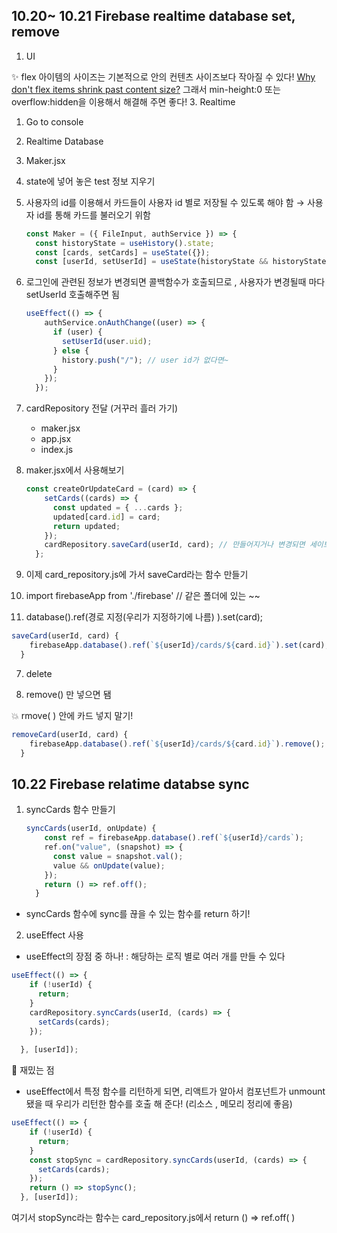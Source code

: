 ## 10.20~ 10.21 Firebase realtime database set, remove

1. UI

✨ flex 아이템의 사이즈는 기본적으로 안의 컨텐츠 사이즈보다 작아질 수 있다!
[Why don't flex items shrink past content size?](https://stackoverflow.com/questions/36247140/why-dont-flex-items-shrink-past-content-size)
그래서 min-height:0 또는 overflow:hidden을 이용해서 해결해 주면 좋다!
3. Realtime 

1) Go to console 

2) Realtime Database

3. Maker.jsx 

1. state에 넣어 놓은 test 정보 지우기 
2. 사용자의 id를 이용해서 카드들이 사용자 id 별로 저장될 수 있도록 해야 함 → 사용자 id를 통해 카드를 불러오기 위함

    ```jsx
    const Maker = ({ FileInput, authService }) => {
      const historyState = useHistory().state;
      const [cards, setCards] = useState({});
      const [userId, setUserId] = useState(historyState && historyState.id);
    ```

3. 로그인에 관련된 정보가 변경되면 콜백함수가 호출되므로 , 사용자가 변경될때 마다 setUserId 호출해주면 됨 

    ```jsx
    useEffect(() => {
        authService.onAuthChange((user) => {
          if (user) {
            setUserId(user.uid);
          } else {
            history.push("/"); // user id가 없다면~ 
          }
        });
      });
    ```

4. cardRepository 전달 (거꾸러 흘러 가기)
    - maker.jsx
    - app.jsx
    - index.js
5. maker.jsx에서 사용해보기

    ```jsx
    const createOrUpdateCard = (card) => {
        setCards((cards) => {
          const updated = { ...cards };
          updated[card.id] = card;
          return updated;
        });
        cardRepository.saveCard(userId, card); // 만들어지거나 변경되면 세이브해줘!
      };
    ```

6.  이제 card_repository.js에 가서 saveCard라는 함수 만들기 

1. import firebaseApp from './firebase' // 같은 폴더에 있는 ~~
2.  database().ref(경로 지정(우리가 지정하기에 나름) ).set(card);

```jsx
saveCard(userId, card) {
    firebaseApp.database().ref(`${userId}/cards/${card.id}`).set(card); //사용자 id 안에 있는 cards의 안에 있는 id 저장~!
  }
```

7. delete 

1. remove() 만 넣으면 됌 

💥 rmove( ) 안에 카드 넣지 말기! 

```jsx
removeCard(userId, card) {
    firebaseApp.database().ref(`${userId}/cards/${card.id}`).remove(); //사용자 id 안에 있는 cards의 안에 있는 id 저장~!
  }
```

## 10.22 Firebase relatime databse sync
1. syncCards 함수 만들기

    ```jsx
    syncCards(userId, onUpdate) {
        const ref = firebaseApp.database().ref(`${userId}/cards`);
        ref.on("value", (snapshot) => {
          const value = snapshot.val();
          value && onUpdate(value);
        });
        return () => ref.off();
      }
    ```

- syncCards 함수에 sync를 끊을 수 있는 함수를 return 하기!

2. useEffect 사용 

- useEffect의 장점 중 하나! : 해당하는 로직 별로 여러 개를 만들 수 있다

```jsx
useEffect(() => {
    if (!userId) {
      return;
    }
    cardRepository.syncCards(userId, (cards) => {
      setCards(cards);
    });
    
  }, [userId]);
```

🎃 재밌는 점 

- useEffect에서 특정 함수를 리턴하게 되면, 리액트가 알아서 컴포넌트가 unmount됐을 때 우리가 리턴한 함수를 호출 해 준다! (리소스 , 메모리 정리에 좋음)

```jsx
useEffect(() => {
    if (!userId) {
      return;
    }
    const stopSync = cardRepository.syncCards(userId, (cards) => {
      setCards(cards);
    });
    return () => stopSync();
  }, [userId]);
```

여기서 stopSync라는 함수는 card_repository.js에서 return () ⇒ ref.off( ) 
